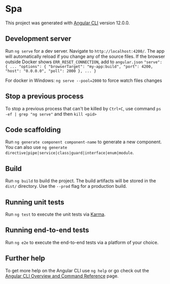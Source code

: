 # Spa

This project was generated with [Angular CLI](https://github.com/angular/angular-cli) version 12.0.0.

## Development server

Run `ng serve` for a dev server. Navigate to `http://localhost:4200/`. The app will automatically reload if you change any of the source files.
If the browser outside Docker shows `ERR_RESET_CONNECTION`, add to `angular.json` 
`"serve": {
  ...
  "options": {
    "browserTarget": "my-app:build",
    "port": 4200,
    "host": "0.0.0.0",
    "poll": 2000
  },
  ...
}`

For docker in Windows: `ng serve --pool=2000` to force watch files changes


## Stop a previous process
To stop a previous process that can't be killed by `Ctrl+C`, use command `ps -ef | grep "ng serve"` and then `kill <pid>`

## Code scaffolding

Run `ng generate component component-name` to generate a new component. You can also use `ng generate directive|pipe|service|class|guard|interface|enum|module`.

## Build

Run `ng build` to build the project. The build artifacts will be stored in the `dist/` directory. Use the `--prod` flag for a production build.

## Running unit tests

Run `ng test` to execute the unit tests via [Karma](https://karma-runner.github.io).

## Running end-to-end tests

Run `ng e2e` to execute the end-to-end tests via a platform of your choice.

## Further help

To get more help on the Angular CLI use `ng help` or go check out the [Angular CLI Overview and Command Reference](https://angular.io/cli) page.
